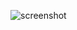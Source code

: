 ![screenshot](https://github.com/lukaszsoleski/web-page-templates/blob/master/landing-page/img/Capture.PNG?raw=true)
